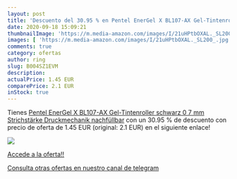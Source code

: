 ```yaml
---
layout: post
title: 'Descuento del 30.95 % en Pentel EnerGel X BL107-AX Gel-Tintenroll'
date: 2020-09-18 15:09:21
thumbnailImage: 'https://m.media-amazon.com/images/I/21uHPtbOXAL._SL200_.jpg'
images: [ 'https://m.media-amazon.com/images/I/21uHPtbOXAL._SL200_.jpg' ]
comments: true
category: ofertas
author: ring
slug: B004SZ1EVM
description:
actualPrice: 1.45 EUR
comparePrice: 2.1 EUR
inStock: true
---
```


Tienes [Pentel EnerGel X BL107-AX Gel-Tintenroller  schwarz  0 7 mm Strichstärke  Druckmechanik  nachfüllbar](https://www.amazon.com/dp/B004SZ1EVM/?tag=redken08-20) con un 30.95 % de descuento con precio de oferta de 1.45 EUR (original: 2.1 EUR) en el siguiente enlace!

[![](https://m.media-amazon.com/images/I/21uHPtbOXAL._SL200_.jpg)](https://www.amazon.com/dp/B004SZ1EVM/?tag=redken08-20)

[Accede a la oferta!!](https://www.amazon.com/dp/B004SZ1EVM/?tag=redken08-20)

[Consulta otras ofertas en nuestro canal de telegram](https://t.me/s/ofertas25)
